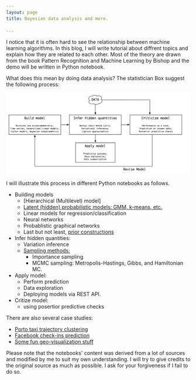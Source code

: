 ```yaml
---
layout: page
title: Bayesian data analysis and more.

---
```


I notice that it is often hard to see the relationship between machine learning algorithms. In this blog, I will write tutorial about diffrent topics and explain how they are related to each other. Most of the theory are drawn from the book Pattern Recognition and Machine Learning by Bishop and the demo will be written in Python notebook.

What does this mean by doing data analysis? The statistician Box suggest the following process:

![Box loop](/assets/gfx/box_model.png)

I will illustrate this process in different Python notebooks as follows.


- Building models
	- [Hierarchical (Multilevel) model]
	- [Latent (hidden) probabilistic models: GMM, k-means, etc.](/pages/demos/em.html)
	- Linear models for regression/classification
	- Neural networks
	- Probablistic graphical networks
	- Last but not least, [prior constructions](/pages/demos/prior_construction.html)
- Infer hidden quantities:
	- Variation inference
	- [Sampling methods:](/pages/demos/MCMC_inference.html) 
		- Importance sampling
		- MCMC sampling: Metropolis-Hastings, Gibbs, and Hamiltonian MC.
- Apply model:
	- Perform prediction
	- Data exploration
	- Deploying models via REST API.
- Critize model:
	- using posertior predictive checks

There are also several case studies:

- [Porto taxi trajectory clustering](/pages/demos/porto.html)
- [Facebook check-ins prediction](/pages/demos/facebook.html)
- [Some fun geo-visualization stuff]()

Please note that the notebooks' content was derived from a lot of sources and modified by me to suit my own understanding. I will try to give credits to the original source as much as possible. I ask for your forgiveness if I fail to do so.
